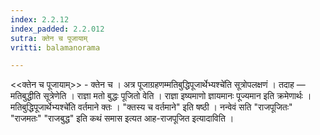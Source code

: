 ```yaml
---
index: 2.2.12
index_padded: 2.2.012
sutra: क्तेन च पूजायाम्‌
vritti: balamanorama

---
```

<<क्तेन च पूजायाम्>> - क्तेन च । अत्र पूजाग्रहणम्मतिबुद्धिपूजार्थेभ्यश्चे॑ति सूत्रोपलक्षणं । तदाह — मतिबुद्धीति सूत्रेणेति । राज्ञा मतो बुद्धः पूजितो वेति । राज्ञा इष्यमाणो ज्ञायमानः पूज्यमान इति क्रमेणार्थः ।मतिबुद्धिपूजार्थेभ्यश्चे॑ति वर्तमाने क्तः । "क्तस्य च वर्तमाने" इति षष्ठी । नन्वेवं सति "राजपूजितः" "राजमतः" "राजबुद्ध" इति कथं समास इत्यत आह-राजपूजित इत्यादाविति । 
